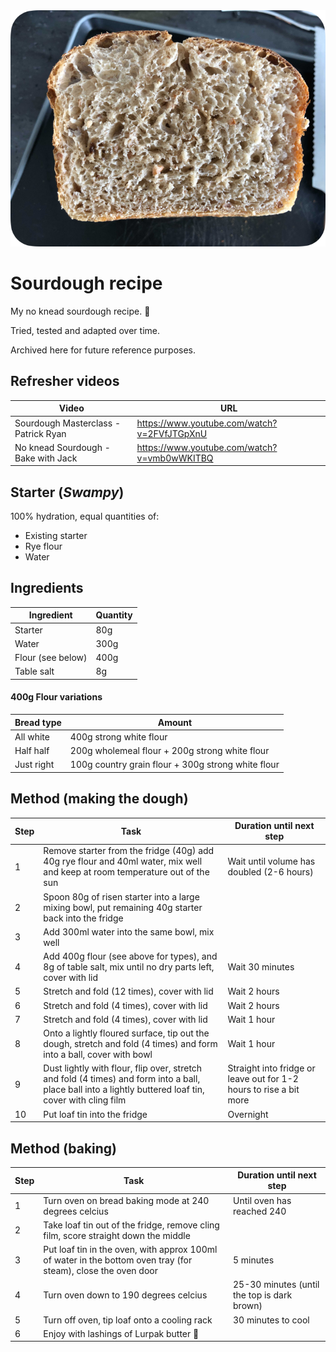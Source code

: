 <img src="sourdough.png" width="720">

# Sourdough recipe

My no knead sourdough recipe. 🍞

Tried, tested and adapted over time. 

Archived here for future reference purposes.

## Refresher videos

Video | URL
--|--
Sourdough Masterclass - Patrick Ryan | https://www.youtube.com/watch?v=2FVfJTGpXnU
No knead Sourdough - Bake with Jack | https://www.youtube.com/watch?v=vmb0wWKITBQ

## Starter (_Swampy_)

100% hydration, equal quantities of:
- Existing starter
- Rye flour
- Water

## Ingredients

Ingredient | Quantity
--|--
Starter | 80g
Water | 300g
Flour (see below) | 400g
Table salt | 8g

#### 400g Flour variations

Bread type | Amount
--|--
All white | 400g strong white flour
Half half | 200g wholemeal flour + 200g strong white flour
Just right | 100g country grain flour + 300g strong white flour

## Method (making the dough)

Step | Task | Duration until next step
--|--|--
1 | Remove starter from the fridge (40g) add 40g rye flour and 40ml water, mix well and keep at room temperature out of the sun | Wait until volume has doubled (2-6 hours)
2 | Spoon 80g of risen starter into a large mixing bowl, put remaining 40g starter back into the fridge | 
3 | Add 300ml water into the same bowl, mix well | 
4 | Add 400g flour (see above for types), and 8g of table salt, mix until no dry parts left, cover with lid | Wait 30 minutes
5 | Stretch and fold (12 times), cover with lid | Wait 2 hours
6 | Stretch and fold (4 times), cover with lid | Wait 2 hours
7 | Stretch and fold (4 times), cover with lid | Wait 1 hour
8 | Onto a lightly floured surface, tip out the dough, stretch and fold (4 times) and form into a ball, cover with bowl | Wait 1 hour
9 | Dust lightly with flour, flip over, stretch and fold (4 times) and form into a ball, place ball into a lightly buttered loaf tin, cover with cling film | Straight into fridge or leave out for 1-2 hours to rise a bit more
10 | Put loaf tin into the fridge | Overnight

## Method (baking)

Step | Task | Duration until next step
--|--|--
1 | Turn oven on bread baking mode at 240 degrees celcius | Until oven has reached 240
2 | Take loaf tin out of the fridge, remove cling film, score straight down the middle |
3 | Put loaf tin in the oven, with approx 100ml of water in the bottom oven tray (for steam), close the oven door | 5 minutes
4 | Turn oven down to 190 degrees celcius | 25-30 minutes (until the top is dark brown)
5 | Turn off oven, tip loaf onto a cooling rack | 30 minutes to cool
6 | Enjoy with lashings of Lurpak butter 🤤 | 
